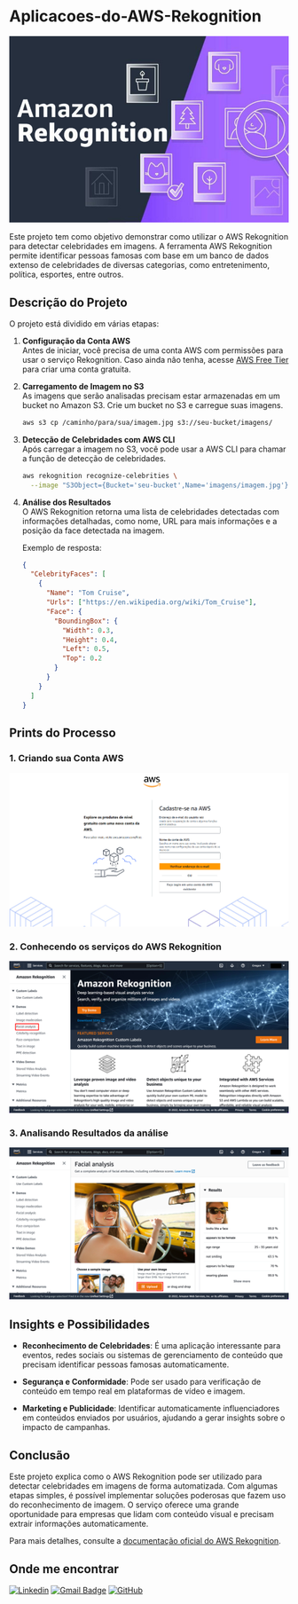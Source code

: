# Aplicacoes-do-AWS-Rekognition

![Configuração AWS](images/logo.jpg)

Este projeto tem como objetivo demonstrar como utilizar o AWS Rekognition para detectar celebridades em imagens. A ferramenta AWS Rekognition permite identificar pessoas famosas com base em um banco de dados extenso de celebridades de diversas categorias, como entretenimento, política, esportes, entre outros.

## Descrição do Projeto

O projeto está dividido em várias etapas:

1. **Configuração da Conta AWS**  
   Antes de iniciar, você precisa de uma conta AWS com permissões para usar o serviço Rekognition. Caso ainda não tenha, acesse [AWS Free Tier](https://aws.amazon.com/free/) para criar uma conta gratuita.

2. **Carregamento de Imagem no S3**  
   As imagens que serão analisadas precisam estar armazenadas em um bucket no Amazon S3. Crie um bucket no S3 e carregue suas imagens.

   ```bash
   aws s3 cp /caminho/para/sua/imagem.jpg s3://seu-bucket/imagens/
   ```

3. **Detecção de Celebridades com AWS CLI**  
   Após carregar a imagem no S3, você pode usar a AWS CLI para chamar a função de detecção de celebridades.

   ```bash
   aws rekognition recognize-celebrities \
     --image "S3Object={Bucket='seu-bucket',Name='imagens/imagem.jpg'}"
   ```

4. **Análise dos Resultados**  
   O AWS Rekognition retorna uma lista de celebridades detectadas com informações detalhadas, como nome, URL para mais informações e a posição da face detectada na imagem.

   Exemplo de resposta:

   ```json
   {
     "CelebrityFaces": [
       {
         "Name": "Tom Cruise",
         "Urls": ["https://en.wikipedia.org/wiki/Tom_Cruise"],
         "Face": {
           "BoundingBox": {
             "Width": 0.3,
             "Height": 0.4,
             "Left": 0.5,
             "Top": 0.2
           }
         }
       }
     ]
   }
   ```

## Prints do Processo

### 1. Criando sua Conta AWS

![Configuração AWS](images/signup_page.png)

### 2. Conhecendo os serviços do AWS Rekognition

![AWS Rekognition CLI](images/functions.png)

### 3. Analisando Resultados da análise

![Resultados JSON](images/result.png)

## Insights e Possibilidades

- **Reconhecimento de Celebridades**:
  É uma aplicação interessante para eventos, redes sociais ou sistemas de gerenciamento de conteúdo que precisam identificar pessoas famosas automaticamente.

- **Segurança e Conformidade**:
  Pode ser usado para verificação de conteúdo em tempo real em plataformas de vídeo e imagem.

- **Marketing e Publicidade**:
  Identificar automaticamente influenciadores em conteúdos enviados por usuários, ajudando a gerar insights sobre o impacto de campanhas.

## Conclusão

Este projeto explica como o AWS Rekognition pode ser utilizado para detectar celebridades em imagens de forma automatizada. Com algumas etapas simples, é possível implementar soluções poderosas que fazem uso do reconhecimento de imagem. O serviço oferece uma grande oportunidade para empresas que lidam com conteúdo visual e precisam extrair informações automaticamente.

Para mais detalhes, consulte a [documentação oficial do AWS Rekognition](https://docs.aws.amazon.com/rekognition/latest/dg/recognize-celebrities.html).

## Onde me encontrar

[![Linkedin](https://img.shields.io/badge/-Edson-blue?style=flat-square&logo=Linkedin&logoColor=white&link=www.linkedin.com/in/edson-oliveira-9a580a231)](www.linkedin.com/in/edson-oliveira-9a580a231)
[![Gmail Badge](https://img.shields.io/badge/-eedsoncarlos359@gmail.com-006bed?style=flat-square&logo=Gmail&logoColor=white&link=mailto:eedsoncarlos359@gmail.com)](mailto:eedsoncarlos359@gmail.com)
[![GitHub](https://img.shields.io/github/followers/EdsonOliveira18?label=follow&style=social)](https://github.com/EdsonOliveira18)